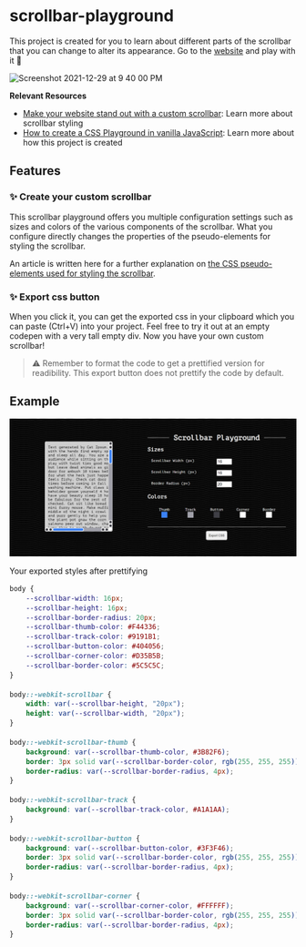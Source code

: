 # scrollbar-playground

This project is created for you to learn about different parts of the scrollbar that you can change to alter its appearance. Go to the [website](https://lyqht.github.io/scrollbar-playground/) and play with it 🧡

<img width="1516" alt="Screenshot 2021-12-29 at 9 40 00 PM" src="https://user-images.githubusercontent.com/35736525/147668152-22987733-83e8-4464-a4dd-ddfbff9c01ce.png">

**Relevant Resources**
- [Make your website stand out with a custom scrollbar](https://blog.esteetey.dev/make-your-website-stand-out-with-a-custom-scrollbar): Learn more about scrollbar styling 
- [How to create a CSS Playground in vanilla JavaScript](https://blog.esteetey.dev/how-to-create-a-css-playground-for-styling-pseudo-elements-with-vanilla-javascript): Learn more about how this project is created

## Features

### ✨ Create your custom scrollbar

This scrollbar playground offers you multiple configuration settings such as sizes and colors of the various components of the scrollbar. What you configure directly changes the properties of the pseudo-elements for styling the scrollbar.

An article is written here for a further explanation on [the CSS pseudo-elements used for styling the scrollbar](https://esteetey.dev/make-your-website-stand-out-with-a-custom-scrollbar). 
### ✨ Export css button

When you click it, you can get the exported css in your clipboard which you can paste (Ctrl+V) into your project. Feel free to try it out at an empty codepen with a very tall empty div. Now you have your own custom scrollbar!

> :warning: Remember to format the code to get a prettified version for readibility. This export button does not prettify the code by default.

## Example

![](screenshots/v1.0.1%20scrollbar%20playground.png)

Your exported styles after prettifying

```css
body {
    --scrollbar-width: 16px;
    --scrollbar-height: 16px;
    --scrollbar-border-radius: 20px;
    --scrollbar-thumb-color: #F44336;
    --scrollbar-track-color: #9191B1;
    --scrollbar-button-color: #404056;
    --scrollbar-corner-color: #D35B5B;
    --scrollbar-border-color: #5C5C5C;
}

body::-webkit-scrollbar {
    width: var(--scrollbar-height, "20px");
    height: var(--scrollbar-width, "20px");
}

body::-webkit-scrollbar-thumb {
    background: var(--scrollbar-thumb-color, #3B82F6);
    border: 3px solid var(--scrollbar-border-color, rgb(255, 255, 255));
    border-radius: var(--scrollbar-border-radius, 4px);
}

body::-webkit-scrollbar-track {
    background: var(--scrollbar-track-color, #A1A1AA);
}

body::-webkit-scrollbar-button {
    background: var(--scrollbar-button-color, #3F3F46);
    border: 3px solid var(--scrollbar-border-color, rgb(255, 255, 255));
    border-radius: var(--scrollbar-border-radius, 4px);
}

body::-webkit-scrollbar-corner {
    background: var(--scrollbar-corner-color, #FFFFFF);
    border: 3px solid var(--scrollbar-border-color, rgb(255, 255, 255));
    border-radius: var(--scrollbar-border-radius, 4px);
}
```
